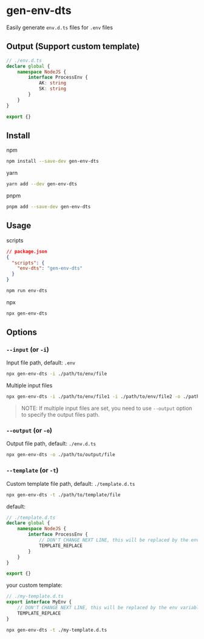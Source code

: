 # gen-env-dts
Easily generate `env.d.ts` files for `.env` files

## Output (Support custom template)
```ts
// ./env.d.ts
declare global {
	namespace NodeJS {
		interface ProcessEnv {
			AK: string
			SK: string
		}
	}
}

export {}
```

## Install

npm
```bash
npm install --save-dev gen-env-dts
```
yarn
```bash
yarn add --dev gen-env-dts
```
pnpm
```bash
pnpm add --save-dev gen-env-dts
```

## Usage

scripts
```json
// package.json
{
  "scripts": {
    "env-dts": "gen-env-dts"
  }
}
```
```bash
npm run env-dts
```

npx
```bash
npx gen-env-dts
```

## Options
### `--input` (or `-i`)
Input file path, default: `.env`
```bash
npx gen-env-dts -i ./path/to/env/file
```
Multiple input files
```bash
npx gen-env-dts -i ./path/to/env/file1 -i ./path/to/env/file2 -o ./path/to/output/file -o ./path/to/output/file2
```
>NOTE: If multiple input files are set, you need to use `--output` option to specify the output files path.

### `--output` (or `-o`)
Output file path, default: `./env.d.ts`
```bash
npx gen-env-dts -o ./path/to/output/file
```

### `--template` (or `-t`)
Custom template file path, default: `./template.d.ts`
```bash
npx gen-env-dts -t ./path/to/template/file
```

default:
```ts
// ./template.d.ts
declare global {
	namespace NodeJS {
		interface ProcessEnv {
			// DON'T CHANGE NEXT LINE, this will be replaced by the env variables
			TEMPLATE_REPLACE 
		}
	}
}

export {}
```

your custom template:
```ts
// ./my-template.d.ts
export interface MyEnv {
	// DON'T CHANGE NEXT LINE, this will be replaced by the env variables
	TEMPLATE_REPLACE 
}
```
```bash
npx gen-env-dts -t ./my-template.d.ts
```
